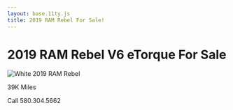```yaml
---
layout: base.11ty.js
title: 2019 RAM Rebel For Sale!
---
```


# 2019 RAM Rebel V6 eTorque For Sale

![White 2019 RAM Rebel](https://images2.imgbox.com/67/d2/vfXekUr9_o.jpeg)

39K Miles

Call 580.304.5662